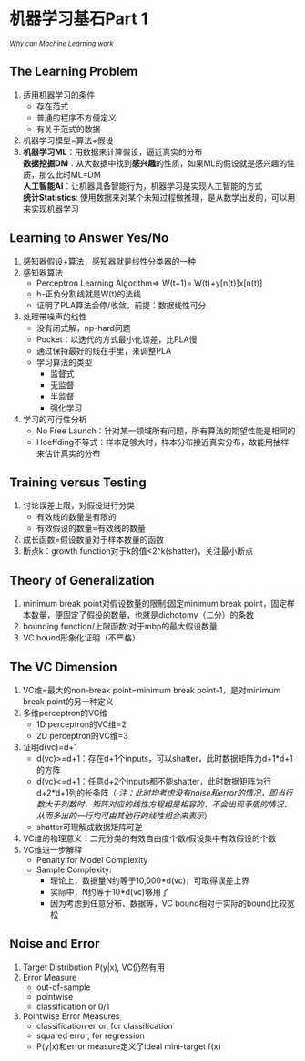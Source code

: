 # 机器学习基石Part 1   

<sub>*Why can Machine Learning work*</sub>   

## The Learning Problem    
1. 适用机器学习的条件  
    * 存在范式
    * 普通的程序不方便定义
    * 有关于范式的数据
2. 机器学习模型=算法+假设
3. **机器学习ML**：用数据来计算假设，逼近真实的分布  
**数据挖掘DM**：从大数据中找到**感兴趣**的性质，如果ML的假设就是感兴趣的性质，那么此时ML=DM  
**人工智能AI**：让机器具备智能行为，机器学习是实现人工智能的方式   
**统计Statistics**: 使用数据来对某个未知过程做推理，是从数学出发的，可以用来实现机器学习
## Learning to Answer Yes/No
1. 感知器假设+算法，感知器就是线性分类器的一种  
2. 感知器算法    
   * Perceptron Learning Algorithm=> W(t+1)= W(t)+y[n(t)]x[n(t)]
   * h-正负分割线就是W(t)的法线   
   * 证明了PLA算法会停/收敛，前提：数据线性可分   
3. 处理带噪声的线性
   * 没有闭式解，np-hard问题
   * Pocket：以迭代的方式最小化误差，比PLA慢
   * 通过保持最好的线在手里，来调整PLA
   * 学习算法的类型  
      * 监督式
      * 无监督
      * 半监督
      * 强化学习
4. 学习的可行性分析
   * No Free Launch：针对某一领域所有问题，所有算法的期望性能是相同的
   * Hoeffding不等式：样本足够大时，样本分布接近真实分布，故能用抽样来估计真实的分布
## Training versus Testing
1. 讨论误差上限，对假设进行分类
   * 有效线的数量是有限的
   * 有效假设的数量=有效线的数量
2. 成长函数=假设数量对于样本数量的函数
3. 断点k：growth function对于k的值<2^k(shatter)，关注最小断点
## Theory of Generalization
1. minimum break point对假设数量的限制:固定minimum break point，固定样本数量，便固定了假设的数量，也就是dichotomy（二分）的条数
2. bounding function/上限函数:对于mbp的最大假设数量
3. VC bound形象化证明（不严格）
## The VC Dimension
1. VC维=最大的non-break point=minimum break point-1，是对minimum break point的另一种定义
2. 多维perceptron的VC维
   * 1D perceptron的VC维=2
   * 2D perceptron的VC维=3 
3. 证明d(vc)=d+1
   * d(vc)>=d+1：存在d+1个inputs，可以shatter，此时数据矩阵为d+1*d+1的方阵
   * d(vc)<=d+1：任意d+2个inputs都不能shatter，此时数据矩阵为行d+2*d+1列的长条阵（ *注：此时均考虑没有noise和error的情况，即当行数大于列数时，矩阵对应的线性方程组是相容的，不会出现矛盾的情况，从而多出的一行均可由其他行的线性组合来表示*）
   * shatter可理解成数据矩阵可逆
4. VC维的物理意义：二元分类的有效自由度个数/假设集中有效假设的个数
5. VC维进一步解释
   * Penalty for Model Complexity
   * Sample Complexity:
      * 理论上，数据量N约等于10,000*d(vc)，可取得误差上界
      * 实际中，N约等于10*d(vc)够用了
      * 因为考虑到任意分布、数据等，VC bound相对于实际的bound比较宽松
## Noise and Error
1. Target Distribution P(y|x), VC仍然有用
2. Error Measure
   * out-of-sample
   * pointwise
   * classification or 0/1
3. Pointwise Error Measures
   * classification error, for classification
   * squared error, for regression 
   * P(y|x)和error measure定义了ideal mini-target f(x)
   